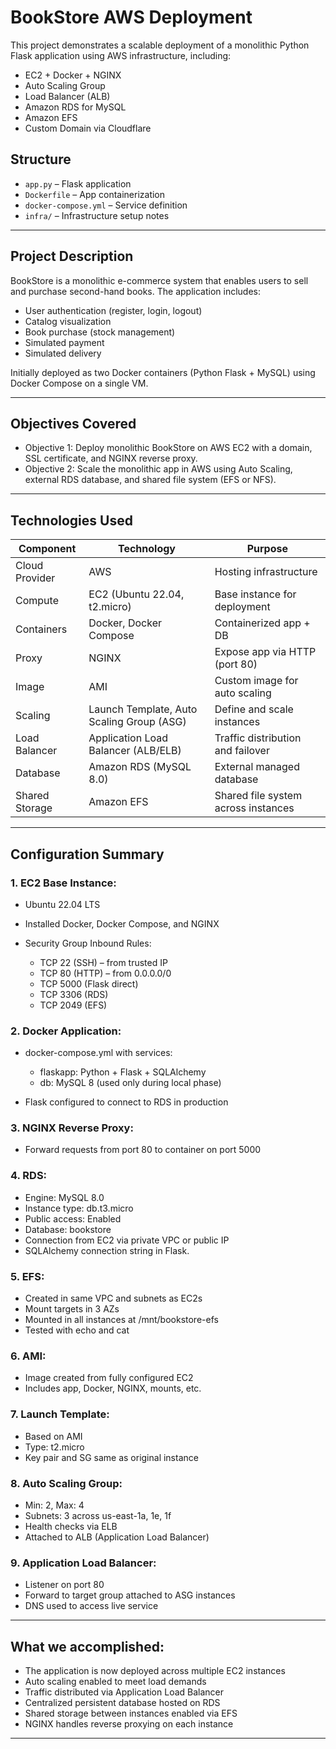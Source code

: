 # BookStore AWS Deployment

This project demonstrates a scalable deployment of a monolithic Python Flask application using AWS infrastructure, including:

- EC2 + Docker + NGINX
- Auto Scaling Group
- Load Balancer (ALB)
- Amazon RDS for MySQL
- Amazon EFS
- Custom Domain via Cloudflare

## Structure
- `app.py` – Flask application
- `Dockerfile` – App containerization
- `docker-compose.yml` – Service definition
- `infra/` – Infrastructure setup notes

---

## Project Description

BookStore is a monolithic e-commerce system that enables users to sell and purchase second-hand books. The application includes:

* User authentication (register, login, logout)
* Catalog visualization
* Book purchase (stock management)
* Simulated payment
* Simulated delivery

Initially deployed as two Docker containers (Python Flask + MySQL) using Docker Compose on a single VM.

---

## Objectives Covered

* Objective 1: Deploy monolithic BookStore on AWS EC2 with a domain, SSL certificate, and NGINX reverse proxy.
* Objective 2: Scale the monolithic app in AWS using Auto Scaling, external RDS database, and shared file system (EFS or NFS).

---

## Technologies Used

| Component      | Technology                                | Purpose                             |
| -------------- | ----------------------------------------- | ----------------------------------- |
| Cloud Provider | AWS                                       | Hosting infrastructure              |
| Compute        | EC2 (Ubuntu 22.04, t2.micro)              | Base instance for deployment        |
| Containers     | Docker, Docker Compose                    | Containerized app + DB              |
| Proxy          | NGINX                                     | Expose app via HTTP (port 80)       |
| Image          | AMI                                       | Custom image for auto scaling       |
| Scaling        | Launch Template, Auto Scaling Group (ASG) | Define and scale instances          |
| Load Balancer  | Application Load Balancer (ALB/ELB)       | Traffic distribution and failover   |
| Database       | Amazon RDS (MySQL 8.0)                    | External managed database           |
| Shared Storage | Amazon EFS                                | Shared file system across instances |

---

## Configuration Summary

### 1. EC2 Base Instance:

* Ubuntu 22.04 LTS
* Installed Docker, Docker Compose, and NGINX
* Security Group Inbound Rules:

  * TCP 22 (SSH) – from trusted IP
  * TCP 80 (HTTP) – from 0.0.0.0/0
  * TCP 5000 (Flask direct)
  * TCP 3306 (RDS)
  * TCP 2049 (EFS)

### 2. Docker Application:

* docker-compose.yml with services:

  * flaskapp: Python + Flask + SQLAlchemy
  * db: MySQL 8 (used only during local phase)
* Flask configured to connect to RDS in production

### 3. NGINX Reverse Proxy:

* Forward requests from port 80 to container on port 5000

### 4. RDS:

* Engine: MySQL 8.0
* Instance type: db.t3.micro
* Public access: Enabled
* Database: bookstore
* Connection from EC2 via private VPC or public IP 
* SQLAlchemy connection string in Flask.

  
### 5. EFS:

* Created in same VPC and subnets as EC2s
* Mount targets in 3 AZs
* Mounted in all instances at /mnt/bookstore-efs
* Tested with echo and cat

### 6. AMI:

* Image created from fully configured EC2
* Includes app, Docker, NGINX, mounts, etc.

### 7. Launch Template:

* Based on AMI
* Type: t2.micro
* Key pair and SG same as original instance

### 8. Auto Scaling Group:

* Min: 2, Max: 4
* Subnets: 3 across us-east-1a, 1e, 1f
* Health checks via ELB
* Attached to ALB (Application Load Balancer)

### 9. Application Load Balancer:

* Listener on port 80
* Forward to target group attached to ASG instances
* DNS used to access live service

---

## What we accomplished:

* The application is now deployed across multiple EC2 instances
* Auto scaling enabled to meet load demands
* Traffic distributed via Application Load Balancer
* Centralized persistent database hosted on RDS
* Shared storage between instances enabled via EFS
* NGINX handles reverse proxying on each instance

---

